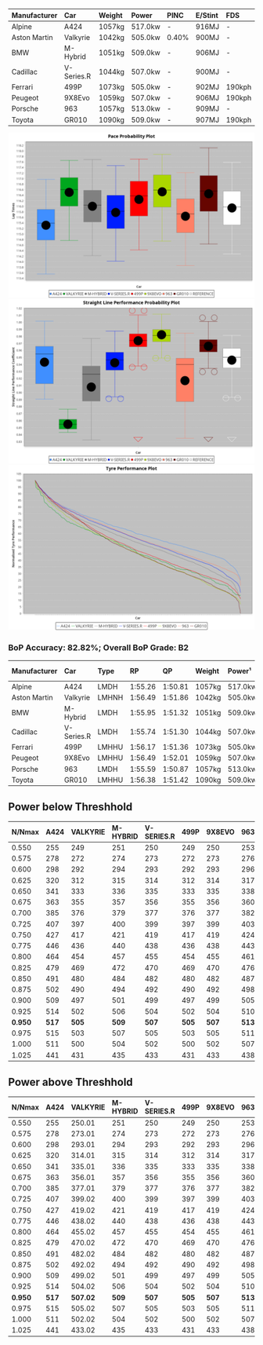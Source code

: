 | Manufacturer | Car        | Weight | Power   | PINC    | E/Stint | FDS     |
|:-|:-|:-|:-|:-|:-|:-|
| Alpine       | A424       | 1057kg | 517.0kw |    -    | 916MJ   |    -    |
| Aston Martin | Valkyrie   | 1042kg | 505.0kw | 0.40%   | 900MJ   |    -    |
| BMW          | M-Hybrid   | 1051kg | 509.0kw |    -    | 906MJ   |    -    |
| Cadillac     | V-Series.R | 1044kg | 507.0kw |    -    | 900MJ   |    -    |
| Ferrari      | 499P       | 1073kg | 505.0kw |    -    | 902MJ   | 190kph  |
| Peugeot      | 9X8Evo     | 1059kg | 507.0kw |    -    | 906MJ   | 190kph  |
| Porsche      | 963        | 1057kg | 513.0kw |    -    | 909MJ   |    -    |
| Toyota       | GR010      | 1090kg | 509.0kw |    -    | 907MJ   | 190kph  |

![PACECHART](./IMG/ACOMETHOD.png)
![STRAIGHTLINEPERFORMANCECHART](./IMG/ACOMETHOD_sp.png)
![TYREPERFORMANCECHART](./IMG/ACOMETHOD_tw.png)

### BoP Accuracy: 82.82%; Overall BoP Grade: B2
| Manufacturer | Car        | Type  | RP      | QP      | Weight | Power¹  | Threshhold | PINC    | Power²   | E/Stint | AVG Vmax  | FDS     | RDLC | L/Stint | BOP-Grade | Model Accuracy | Model Points | Match%  | SimDiff |
|:-|:-|:-|:-|:-|:-|:-|:-|:-|:-|:-|:-|:-|:-|:-|:-|:-|:-|:-|:-|
| Alpine       | A424       | LMDH  | 1:55.26 | 1:50.81 | 1057kg | 517.0kw | 210.0kph   |    -    | 517.00kw |  916MJ  | 295.10kph |    -    | 1.01 | 34      | -D1       | 99.58%         | 1429         | 68.59%  | +0.20   |
| Aston Martin | Valkyrie   | LMHNH | 1:56.49 | 1:51.86 | 1042kg | 505.0kw | 210.0kph   | 0.40%   | 507.00kw |  900MJ  | 280.61kph |    -    | 1.05 | 34      | +D2       | 100.00%        | 247          | 60.04%  | #       |
| BMW          | M-Hybrid   | LMDH  | 1:55.95 | 1:51.32 | 1051kg | 509.0kw | 210.0kph   |    -    | 509.00kw |  906MJ  | 288.98kph |    -    | 1.03 | 34      | ~A1       | 99.97%         | 2912         | 100.00% | +0.12   |
| Cadillac     | V-Series.R | LMDH  | 1:55.74 | 1:51.30 | 1044kg | 507.0kw | 210.0kph   |    -    | 507.00kw |  900MJ  | 292.99kph |    -    | 1.03 | 34      | -A2       | 99.49%         | 5225         | 91.20%  | -0.28   |
| Ferrari      | 499P       | LMHHU | 1:56.17 | 1:51.36 | 1073kg | 505.0kw | 210.0kph   |    -    | 505.00kw |  902MJ  | 296.63kph | 190kph  | 1.03 | 34      | ~A1       | 100.00%        | 5378         | 100.00% | +0.47   |
| Peugeot      | 9X8Evo     | LMHHU | 1:56.49 | 1:52.01 | 1059kg | 507.0kw | 210.0kph   |    -    | 507.00kw |  906MJ  | 299.61kph | 190kph  | 1.00 | 34      | +C1       | 100.00%        | 1459         | 78.18%  | -0.14   |
| Porsche      | 963        | LMDH  | 1:55.59 | 1:50.87 | 1057kg | 513.0kw | 210.0kph   |    -    | 513.00kw |  909MJ  | 290.54kph |    -    | 1.02 | 34      | -B2       | 99.92%         | 14207        | 81.70%  | +0.23   |
| Toyota       | GR010      | LMHHU | 1:56.38 | 1:51.42 | 1090kg | 509.0kw | 210.0kph   |    -    | 509.00kw |  907MJ  | 294.22kph | 190kph  | 1.01 | 34      | +B2       | 99.86%         | 4280         | 82.87%  | +0.41   |

## Power below Threshhold
| N/Nmax    | A424    | VALKYRIE | M-HYBRID | V-SERIES.R | 499P    | 9X8EVO  | 963     | GR010   |
|:-|:-|:-|:-|:-|:-|:-|:-|:-|
|  0.550    |  255    |  249     |  251     |  250       |  249    |  250    |  253    |  251    |
|  0.575    |  278    |  272     |  274     |  273       |  272    |  273    |  276    |  274    |
|  0.600    |  298    |  292     |  294     |  293       |  292    |  293    |  296    |  294    |
|  0.625    |  320    |  312     |  315     |  314       |  312    |  314    |  317    |  315    |
|  0.650    |  341    |  333     |  336     |  335       |  333    |  335    |  338    |  336    |
|  0.675    |  363    |  355     |  357     |  356       |  355    |  356    |  360    |  357    |
|  0.700    |  385    |  376     |  379     |  377       |  376    |  377    |  382    |  379    |
|  0.725    |  407    |  397     |  400     |  399       |  397    |  399    |  403    |  400    |
|  0.750    |  427    |  417     |  421     |  419       |  417    |  419    |  424    |  421    |
|  0.775    |  446    |  436     |  440     |  438       |  436    |  438    |  443    |  440    |
|  0.800    |  464    |  454     |  457     |  455       |  454    |  455    |  461    |  457    |
|  0.825    |  479    |  469     |  472     |  470       |  469    |  470    |  476    |  472    |
|  0.850    |  491    |  480     |  484     |  482       |  480    |  482    |  487    |  484    |
|  0.875    |  502    |  490     |  494     |  492       |  490    |  492    |  498    |  494    |
|  0.900    |  509    |  497     |  501     |  499       |  497    |  499    |  505    |  501    |
|  0.925    |  514    |  502     |  506     |  504       |  502    |  504    |  510    |  506    |
| **0.950** | **517** | **505**  | **509**  | **507**    | **505** | **507** | **513** | **509** |
|  0.975    |  515    |  503     |  507     |  505       |  503    |  505    |  511    |  507    |
|  1.000    |  511    |  500     |  504     |  502       |  500    |  502    |  507    |  504    |
|  1.025    |  441    |  431     |  435     |  433       |  431    |  433    |  438    |  435    |

## Power above Threshhold
| N/Nmax    | A424    | VALKYRIE   | M-HYBRID | V-SERIES.R | 499P    | 9X8EVO  | 963     | GR010   |
|:-|:-|:-|:-|:-|:-|:-|:-|:-|
|  0.550    |  255    |  250.01    |  251     |  250       |  249    |  250    |  253    |  251    |
|  0.575    |  278    |  273.01    |  274     |  273       |  272    |  273    |  276    |  274    |
|  0.600    |  298    |  293.01    |  294     |  293       |  292    |  293    |  296    |  294    |
|  0.625    |  320    |  314.01    |  315     |  314       |  312    |  314    |  317    |  315    |
|  0.650    |  341    |  335.01    |  336     |  335       |  333    |  335    |  338    |  336    |
|  0.675    |  363    |  356.01    |  357     |  356       |  355    |  356    |  360    |  357    |
|  0.700    |  385    |  377.01    |  379     |  377       |  376    |  377    |  382    |  379    |
|  0.725    |  407    |  399.02    |  400     |  399       |  397    |  399    |  403    |  400    |
|  0.750    |  427    |  419.02    |  421     |  419       |  417    |  419    |  424    |  421    |
|  0.775    |  446    |  438.02    |  440     |  438       |  436    |  438    |  443    |  440    |
|  0.800    |  464    |  455.02    |  457     |  455       |  454    |  455    |  461    |  457    |
|  0.825    |  479    |  470.02    |  472     |  470       |  469    |  470    |  476    |  472    |
|  0.850    |  491    |  482.02    |  484     |  482       |  480    |  482    |  487    |  484    |
|  0.875    |  502    |  492.02    |  494     |  492       |  490    |  492    |  498    |  494    |
|  0.900    |  509    |  499.02    |  501     |  499       |  497    |  499    |  505    |  501    |
|  0.925    |  514    |  504.02    |  506     |  504       |  502    |  504    |  510    |  506    |
| **0.950** | **517** | **507.02** | **509**  | **507**    | **505** | **507** | **513** | **509** |
|  0.975    |  515    |  505.02    |  507     |  505       |  503    |  505    |  511    |  507    |
|  1.000    |  511    |  502.02    |  504     |  502       |  500    |  502    |  507    |  504    |
|  1.025    |  441    |  433.02    |  435     |  433       |  431    |  433    |  438    |  435    |
